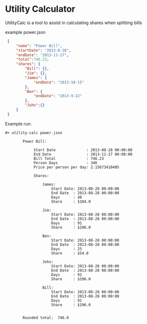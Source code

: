 Utility Calculator
====

 UtilityCalc is a tool to assist in calculating shares when splitting bills

 example power.json
```json
 {
     "name": "Power Bill",
     "startDate": "2013-8-28",
     "endDate": "2013-11-27",
     "total":746.23,
     "shares": {
         "Bill": {},
         "Jim": {},
         "James": {
             "endDate": "2013-10-15"
         },
         "Ben": {
             "endDate": "2013-9-22"
         },
         "John":{}
     }
 }
```

Example run:

    #> utility-calc power.json

            Power Bill:

                 Start Date              : 2013-08-28 00:00:00
                 End Date                : 2013-11-27 00:00:00
                 Bill Total              : 746.23
                 Person Days             : 346
                 Price per person per day: 2.15673410405

                 Shares:

                     James:
                         Start Date: 2013-08-28 00:00:00
                         End Date  : 2013-08-28 00:00:00
                         Days      : 48
                         Share     : $104.0

                     Jim:
                         Start Date: 2013-08-28 00:00:00
                         End Date  : 2013-08-28 00:00:00
                         Days      : 91
                         Share     : $196.0

                     Ben:
                         Start Date: 2013-08-28 00:00:00
                         End Date  : 2013-08-28 00:00:00
                         Days      : 25
                         Share     : $54.0

                     John:
                         Start Date: 2013-08-28 00:00:00
                         End Date  : 2013-08-28 00:00:00
                         Days      : 91
                         Share     : $196.0

                     Bill:
                         Start Date: 2013-08-28 00:00:00
                         End Date  : 2013-08-28 00:00:00
                         Days      : 91
                         Share     : $196.0


            Rounded total:  746.0

